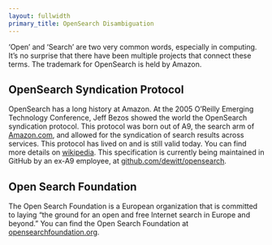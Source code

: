 ```yaml
---
layout: fullwidth
primary_title: OpenSearch Disambiguation 
---
```


‘Open’ and ‘Search’ are two very common words, especially in computing. It’s no surprise that there have been multiple projects that connect these terms. The trademark for OpenSearch is held by Amazon.

## OpenSearch Syndication Protocol

OpenSearch has a long history at Amazon. At the 2005 O’Reilly Emerging Technology Conference, Jeff Bezos showed the world the OpenSearch syndication protocol. This protocol was born out of A9, the search arm of [Amazon.com](http://amazon.com/), and allowed for the syndication of search results across services. This protocol has lived on and is still valid today. You can find more details on [wikipedia](https://en.wikipedia.org/wiki/OpenSearch). This specification is currently being maintained in GitHub by an ex-A9 employee, at [github.com/dewitt/opensearch](http://github.com/dewitt/opensearch).


## Open Search Foundation

The Open Search Foundation is a European organization that is committed to laying “the ground for an open and free Internet search in Europe and beyond.” You can find the Open Search Foundation at [opensearchfoundation.org](https://opensearchfoundation.org/).

